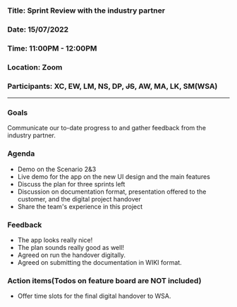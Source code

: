 ### Title: Sprint Review with the industry partner
### Date: 15/07/2022  
### Time: 11:00PM - 12:00PM  
### Location: Zoom
### Participants: XC, EW, LM, NS, DP, ~~JS~~, AW, MA, LK, SM(WSA)

---
### Goals
Communicate our to-date progress to and gather feedback from the industry partner. 

### Agenda
- Demo on the Scenario 2&3
- Live demo for the app on the new UI design and the main features 
- Discuss the plan for three sprints left
- Discussion on documentation format, presentation offered to the customer, and the digital project handover
- Share the team's experience in this project

### Feedback
- The app looks really nice!
- The plan sounds really good as well!
- Agreed on run the handover digitally.
- Agreed on submitting the documentation in WIKI format.

### Action items(Todos on feature board are NOT included)
- Offer time slots for the final digital handover to WSA.